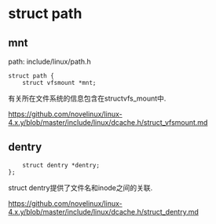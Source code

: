 struct path
========================================

mnt
----------------------------------------

path: include/linux/path.h
```
struct path {
    struct vfsmount *mnt;
```

有关所在文件系统的信息包含在structvfs_mount中.

https://github.com/novelinux/linux-4.x.y/blob/master/include/linux/dcache.h/struct_vfsmount.md

dentry
----------------------------------------

```
    struct dentry *dentry;
};
```

struct dentry提供了文件名和inode之间的关联.

https://github.com/novelinux/linux-4.x.y/blob/master/include/linux/dcache.h/struct_dentry.md
